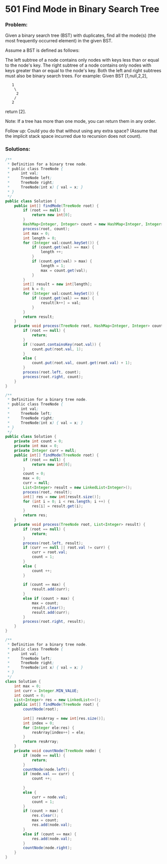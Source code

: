 # 501 Find Mode in Binary Search Tree

### Problem:

Given a binary search tree (BST) with duplicates, find all the mode(s) (the most frequently occurred element) in the given BST.

Assume a BST is defined as follows:

The left subtree of a node contains only nodes with keys less than or equal to the node's key.
The right subtree of a node contains only nodes with keys greater than or equal to the node's key.
Both the left and right subtrees must also be binary search trees.
For example:
Given BST [1,null,2,2],

```
   1
    \
     2
    /
   2
```
return [2].

Note: If a tree has more than one mode, you can return them in any order.

Follow up: Could you do that without using any extra space? (Assume that the implicit stack space incurred due to recursion does not count).

### Solutions:

```java
/**
 * Definition for a binary tree node.
 * public class TreeNode {
 *     int val;
 *     TreeNode left;
 *     TreeNode right;
 *     TreeNode(int x) { val = x; }
 * }
 */
public class Solution {
    public int[] findMode(TreeNode root) {
        if (root == null) {
            return new int[0];
        }
        HashMap<Integer, Integer> count = new HashMap<Integer, Integer>();
        process(root, count);
        int max = 0;
        int length = 0;
        for (Integer val:count.keySet()) {
            if (count.get(val) == max) {
                length ++;
            }
            if (count.get(val) > max) {
                length = 1;
                max = count.get(val);
            }
        }
        int[] result = new int[length];
        int k = 0;
        for (Integer val:count.keySet()) {
            if (count.get(val) == max) {
                result[k++] = val;
            }
        }
        return result;
    }
    private void process(TreeNode root, HashMap<Integer, Integer> count) {
        if (root == null) {
            return;
        }
        if (!count.containsKey(root.val)) {
            count.put(root.val, 1);
        }
        else {
            count.put(root.val, count.get(root.val) + 1);
        }
        process(root.left, count);
        process(root.right, count);
    }
}
```

```java
/**
 * Definition for a binary tree node.
 * public class TreeNode {
 *     int val;
 *     TreeNode left;
 *     TreeNode right;
 *     TreeNode(int x) { val = x; }
 * }
 */
public class Solution {
    private int count = 0;
    private int max = 0;
    private Integer curr = null;
    public int[] findMode(TreeNode root) {
        if (root == null) {
            return new int[0];
        }
        count = 0;
        max = 0;
        curr = null;
        List<Integer> result = new LinkedList<Integer>();
        process(root, result);
        int[] res = new int[result.size()];
        for (int i = 0; i < res.length; i ++) {
            res[i] = result.get(i);
        }
        return res;
    }
    private void process(TreeNode root, List<Integer> result) {
        if (root == null) {
            return;
        }
        process(root.left, result);
        if (curr == null || root.val != curr) {
            curr = root.val;
            count = 1;
        }
        else {
            count ++;
        }
        
        if (count == max) {
            result.add(curr);
        }
        else if (count > max) {
            max = count;
            result.clear();
            result.add(curr);
        }
        process(root.right, result);
    }
}
```

```java
/**
 * Definition for a binary tree node.
 * public class TreeNode {
 *     int val;
 *     TreeNode left;
 *     TreeNode right;
 *     TreeNode(int x) { val = x; }
 * }
 */
class Solution {
    int max = 0;
    int curr = Integer.MIN_VALUE;
    int count = 0;
    List<Integer> res = new LinkedList<>();
    public int[] findMode(TreeNode root) {
        countNode(root);
        
        int[] resArray = new int[res.size()];
        int index = 0;
        for (Integer ele:res) {
            resArray[index++] = ele;
        }
        return resArray;
    }
    private void countNode(TreeNode node) {
        if (node == null) {
            return;
        }
        countNode(node.left);
        if (node.val == curr) {
            count ++;
            
        }
        else {
            curr = node.val;
            count = 1;
        }
        if (count > max) {
            res.clear();
            max = count;
            res.add(node.val);
        }
        else if (count == max) {
            res.add(node.val);
        }
        countNode(node.right);
    }
}
```
